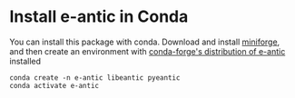 # Install e-antic in Conda

You can install this package with conda. Download and install
[miniforge](https://github.com/conda-forge/miniforge#install), and then create an environment with [conda-forge's distribution of e-antic](https://github.com/conda-forge/e-antic-feedstock) installed

    conda create -n e-antic libeantic pyeantic
    conda activate e-antic
